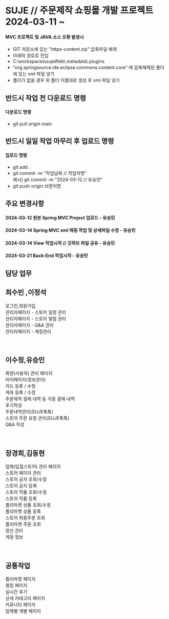 # SUJE // 주문제작 쇼핑몰 개발 프로젝트 2024-03-11 ~
<h4>MVC 프로젝트 및 JAVA 소스 오류 발생시</h4>
<ul>
  <li>GIT 저장소에 있는 "https-content.zip" 압축파일 해제</li>
  <li>아래의 경로로 진입</li>
  <li>C:\workspaces\sujeWeb\.metadata\.plugins</li>
  <li>"org.springsource.ide.eclipse.commons.content.core" 에 압축해제된 폴더에 있는 xml 파일 넣기</li>
  <li>폴더가 없을 경우 위 폴더 이름대로 생성 후 xml 파일 넣기</li>
</ul>

<h2>반드시 작업 전 다운로드 명령</h2>
<h4>다운로드 명령</h4>
<ul>
  <li>git pull origin main</li>
</ul>
<h2>반드시 일일 작업 마무리 후 업로드 명령</h4>
<h4>업로드 명령</h4>
<ul>
  <li>git add .</li>
  <li>git commit -m "작업날짜 // 작업자명" <br/>
  예시) git commit -m "2024-03-12 // 유승민"
  </li>
  <li>git push origin 브랜치명</li>
</ul>
<h2>주요 변경사항</h2>
<h4>2024-03-12 원본 Spring MVC Project 업로드 - 유승민</h4>
<h4>2024-03-14 Spring MVC xml 매핑 작업 및 상세파일 수정 - 유승민</h4>
<h4>2024-03-14 View 작업시작 // 깃허브 파일 공유 - 유승민</h4>
<h4>2024-03-21 Back-End 작업시작 - 유승민</h4>

<h2>담당 업무</h2>
<h2>최수빈 ,이정석</h2>
로그인,회원가입<br/>
관리자페이지 - 스토어 일정 관리<br/>
관리자페이지 - 스토어 벌점 관리<br/>
관리자페이지 - Q&A 관리<br/>
관리자페이지 - 계정관리<br/>
<br/><br/>
<h2>이수정,유승민</h2>
회원(사용자) 관리 페이지<br/>
마이페이지(정보관리)<br/>
카드 등록 / 수정<br/>
계좌 등록 / 수정<br/>
주문제작 결제 내역 등 각종 결제 내역<br/>
후기작성<br/>
주문내역관리(SUJE톡톡)<br/>
스토어 주문 요청 관리(SUJE톡톡)<br/>
Q&A 작성<br/>
<br/><br/>
<h2>장경희,김동현</h2>
업체(입점스토어) 관리 페이지<br/>
스토어 페이지 관리<br/>
스토어 공지 조회/수정<br/>
스토어 공지 등록<br/>
스토어 작품 조회/수정<br/>
스토어 작품 등록<br/>
플리마켓 상품 조회/수정<br/>
플리마켓 상품 등록<br/>
스토어 최종주문 조회<br/>
플리마켓 주문 조회<br/>
정산 관리<br/>
계정 정보<br/>
<br/><br/>
<h2>공통작업</h2>
플리마켓 페이지<br/>
랭킹 페이지<br/>
실시간 후기<br/>
상세 카테고리 페이지<br/>
커뮤니티 페이지<br/>
업체별 개별 페이지<br/>
